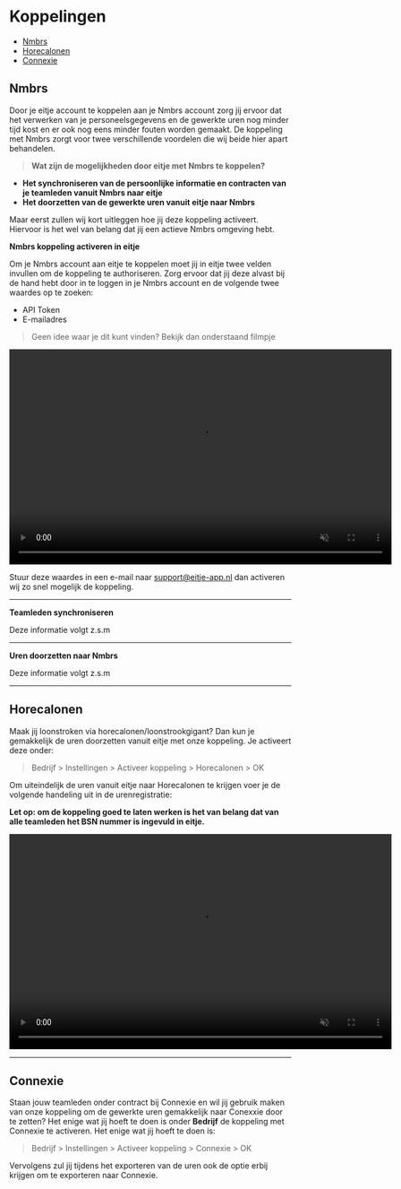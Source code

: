 # Koppelingen

* [Nmbrs](/koppelingen?id=nmbrs)
* [Horecalonen](/koppelingen?id=horecalonen)
* [Connexie](/koppelingen?id=connexie)


## Nmbrs 

Door je eitje account te koppelen aan je Nmbrs account zorg jij ervoor dat het verwerken van je personeelsgegevens en de gewerkte uren nog minder tijd kost en er ook nog eens minder fouten worden gemaakt. De koppeling met Nmbrs zorgt voor twee verschillende voordelen die wij beide hier apart behandelen. 

> **Wat zijn de mogelijkheden door eitje met Nmbrs te koppelen?**
* **Het synchroniseren van de persoonlijke informatie en contracten van je teamleden vanuit Nmbrs naar eitje**
* **Het doorzetten van de gewerkte uren vanuit eitje naar Nmbrs**

Maar eerst zullen wij kort uitleggen hoe jij deze koppeling activeert. Hiervoor is het wel van belang dat jij een actieve Nmbrs omgeving hebt. 

**Nmbrs koppeling activeren in eitje**

Om je Nmbrs account aan eitje te koppelen moet jij in eitje twee velden invullen om de koppeling te authoriseren. Zorg ervoor dat jij deze alvast bij de hand hebt door in te loggen in je Nmbrs account en de volgende twee waardes op te zoeken:
* API Token 
* E-mailadres

> Geen idee waar je dit kunt vinden? Bekijk dan onderstaand filmpje

<video controls
       muted 
       src="/assets/nmbrsAPIToken.mov"
       width="683"
       height="384">
</video>


Stuur deze waardes in een e-mail naar support@eitje-app.nl dan activeren wij zo snel mogelijk de koppeling.

---


**Teamleden synchroniseren**

Deze informatie volgt z.s.m

---

**Uren doorzetten naar Nmbrs**

Deze informatie volgt z.s.m

---

## Horecalonen

Maak jij loonstroken via horecalonen/loonstrookgigant? Dan kun je gemakkelijk de uren doorzetten vanuit eitje met onze koppeling. Je activeert deze onder: 

> Bedrijf > Instellingen > Activeer koppeling > Horecalonen > OK

Om uiteindelijk de uren vanuit eitje naar Horecalonen te krijgen voer je de volgende handeling uit in de urenregistratie: 

**Let op: om de koppeling goed te laten werken is het van belang dat van alle teamleden het BSN nummer is ingevuld in eitje.**

<video controls
       muted 
       src="/assets/horecalonenKoppeling.mov"
       width="683"
       height="384">
</video>

---



## Connexie

Staan jouw teamleden onder contract bij Connexie en wil jij gebruik maken van onze koppeling om de gewerkte uren gemakkelijk naar Conexxie door te zetten? Het enige wat jij hoeft te doen is onder **Bedrijf** de koppeling met Connexie te activeren. Het enige wat jij hoeft te doen is:
> Bedrijf > Instellingen > Activeer koppeling > Connexie > OK

Vervolgens zul jij tijdens het exporteren van de uren ook de optie erbij krijgen om te exporteren naar Connexie. 